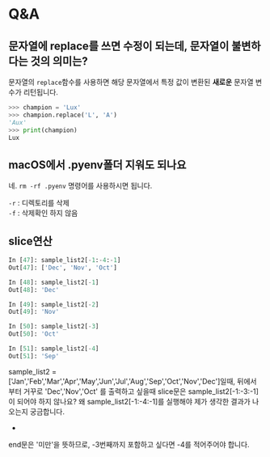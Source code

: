# Q&A

## 문자열에 replace를 쓰면 수정이 되는데, 문자열이 불변하다는 것의 의미는?

문자열의 `replace`함수를 사용하면 해당 문자열에서 특정 값이 변환된 **새로운** 문자열 변수가 리턴됩니다.  

```python
>>> champion = 'Lux'
>>> champion.replace('L', 'A')
'Aux'
>>> print(champion)
Lux
```

## macOS에서 .pyenv폴더 지워도 되나요

네. `rm -rf .pyenv` 명령어를 사용하시면 됩니다.

`-r` : 디렉토리를 삭제  
`-f` : 삭제확인 하지 않음


## slice연산

```python
In [47]: sample_list2[-1:-4:-1]
Out[47]: ['Dec', 'Nov', 'Oct']

In [48]: sample_list2[-1]
Out[48]: 'Dec'

In [49]: sample_list2[-2]
Out[49]: 'Nov'

In [50]: sample_list2[-3]
Out[50]: 'Oct'

In [51]: sample_list2[-4]
Out[51]: 'Sep'
```

sample\_list2 = ['Jan','Feb','Mar','Apr','May','Jun','Jul','Aug','Sep','Oct','Nov','Dec']일때, 
뒤에서부터 거꾸로 'Dec','Nov','Oct' 를 출력하고 싶을때 slice문은 sample_list2[-1:-3:-1]이 되어야 하지 않나요?
왜 sample\_list2[-1:-4:-1]를 실행해야 제가 생각한 결과가 나오는지 궁금합니다.

-

end문은 '미만'을 뜻하므로, -3번째까지 포함하고 싶다면 -4를 적어주어야 합니다.

